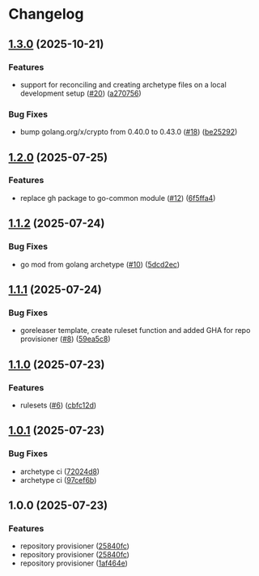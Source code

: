 # Changelog

## [1.3.0](https://github.com/angelvargass/repository-provisioner/compare/v1.2.0...v1.3.0) (2025-10-21)


### Features

* support for reconciling and creating archetype files on a local development setup ([#20](https://github.com/angelvargass/repository-provisioner/issues/20)) ([a270756](https://github.com/angelvargass/repository-provisioner/commit/a270756a800d7c496c6e5b834f803422a18f9ae1))


### Bug Fixes

* bump golang.org/x/crypto from 0.40.0 to 0.43.0 ([#18](https://github.com/angelvargass/repository-provisioner/issues/18)) ([be25292](https://github.com/angelvargass/repository-provisioner/commit/be25292d6037d2fdc2b2104492c08ea6a9c490d3))

## [1.2.0](https://github.com/angelvargass/repository-provisioner/compare/v1.1.2...v1.2.0) (2025-07-25)


### Features

* replace gh package to go-common module ([#12](https://github.com/angelvargass/repository-provisioner/issues/12)) ([6f5ffa4](https://github.com/angelvargass/repository-provisioner/commit/6f5ffa49d7fd521fd3d180ccbf257950f5de7b24))

## [1.1.2](https://github.com/angelvargass/repository-provisioner/compare/v1.1.1...v1.1.2) (2025-07-24)


### Bug Fixes

* go mod from golang archetype ([#10](https://github.com/angelvargass/repository-provisioner/issues/10)) ([5dcd2ec](https://github.com/angelvargass/repository-provisioner/commit/5dcd2ecb1318c8f1f88c0334980d7329ac084e11))

## [1.1.1](https://github.com/angelvargass/repository-provisioner/compare/v1.1.0...v1.1.1) (2025-07-24)


### Bug Fixes

* goreleaser template, create ruleset function and added GHA for repo provisioner ([#8](https://github.com/angelvargass/repository-provisioner/issues/8)) ([59ea5c8](https://github.com/angelvargass/repository-provisioner/commit/59ea5c8d8c0922e536cef7ceeaea499391881e79))

## [1.1.0](https://github.com/angelvargass/repository-provisioner/compare/v1.0.1...v1.1.0) (2025-07-23)


### Features

* rulesets ([#6](https://github.com/angelvargass/repository-provisioner/issues/6)) ([cbfc12d](https://github.com/angelvargass/repository-provisioner/commit/cbfc12d2d5eed0d5a55b21ded6f7850e100d0cc6))

## [1.0.1](https://github.com/angelvargass/repository-provisioner/compare/v1.0.0...v1.0.1) (2025-07-23)


### Bug Fixes

* archetype ci ([72024d8](https://github.com/angelvargass/repository-provisioner/commit/72024d85c94fe2bb681631d2646c597bcb399321))
* archetype ci ([97cef6b](https://github.com/angelvargass/repository-provisioner/commit/97cef6bc82eb762823415fb32e15e63f9e3c7494))

## 1.0.0 (2025-07-23)


### Features

* repository provisioner ([25840fc](https://github.com/angelvargass/repository-provisioner/commit/25840fcea25030df5d27bf336f70d754e3083ed1))
* repository provisioner ([25840fc](https://github.com/angelvargass/repository-provisioner/commit/25840fcea25030df5d27bf336f70d754e3083ed1))
* repository provisioner ([1af464e](https://github.com/angelvargass/repository-provisioner/commit/1af464e82defebd05417129ce2c3f61f60be3c20))
